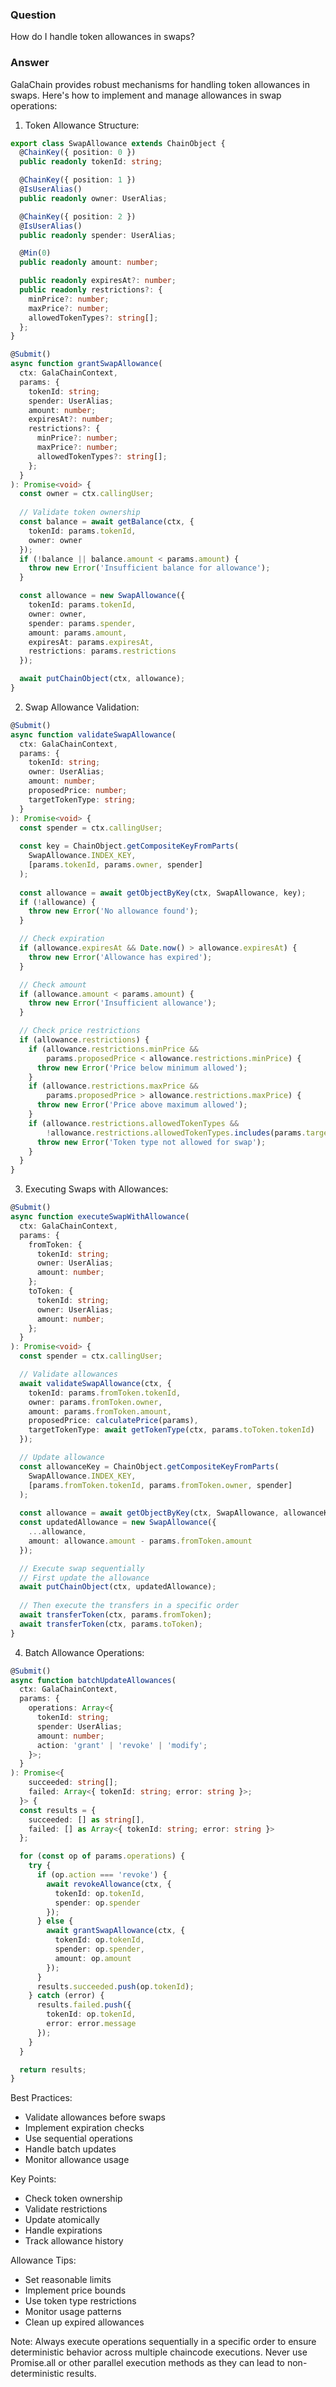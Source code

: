 ### Question


How do I handle token allowances in swaps?


### Answer


GalaChain provides robust mechanisms for handling token allowances in swaps. Here's how to implement and manage allowances in swap operations:

1. Token Allowance Structure:
```typescript
export class SwapAllowance extends ChainObject {
  @ChainKey({ position: 0 })
  public readonly tokenId: string;

  @ChainKey({ position: 1 })
  @IsUserAlias()
  public readonly owner: UserAlias;

  @ChainKey({ position: 2 })
  @IsUserAlias()
  public readonly spender: UserAlias;

  @Min(0)
  public readonly amount: number;

  public readonly expiresAt?: number;
  public readonly restrictions?: {
    minPrice?: number;
    maxPrice?: number;
    allowedTokenTypes?: string[];
  };
}

@Submit()
async function grantSwapAllowance(
  ctx: GalaChainContext,
  params: {
    tokenId: string;
    spender: UserAlias;
    amount: number;
    expiresAt?: number;
    restrictions?: {
      minPrice?: number;
      maxPrice?: number;
      allowedTokenTypes?: string[];
    };
  }
): Promise<void> {
  const owner = ctx.callingUser;
  
  // Validate token ownership
  const balance = await getBalance(ctx, {
    tokenId: params.tokenId,
    owner: owner
  });
  if (!balance || balance.amount < params.amount) {
    throw new Error('Insufficient balance for allowance');
  }

  const allowance = new SwapAllowance({
    tokenId: params.tokenId,
    owner: owner,
    spender: params.spender,
    amount: params.amount,
    expiresAt: params.expiresAt,
    restrictions: params.restrictions
  });

  await putChainObject(ctx, allowance);
}
```

2. Swap Allowance Validation:
```typescript
@Submit()
async function validateSwapAllowance(
  ctx: GalaChainContext,
  params: {
    tokenId: string;
    owner: UserAlias;
    amount: number;
    proposedPrice: number;
    targetTokenType: string;
  }
): Promise<void> {
  const spender = ctx.callingUser;
  
  const key = ChainObject.getCompositeKeyFromParts(
    SwapAllowance.INDEX_KEY,
    [params.tokenId, params.owner, spender]
  );
  
  const allowance = await getObjectByKey(ctx, SwapAllowance, key);
  if (!allowance) {
    throw new Error('No allowance found');
  }

  // Check expiration
  if (allowance.expiresAt && Date.now() > allowance.expiresAt) {
    throw new Error('Allowance has expired');
  }

  // Check amount
  if (allowance.amount < params.amount) {
    throw new Error('Insufficient allowance');
  }

  // Check price restrictions
  if (allowance.restrictions) {
    if (allowance.restrictions.minPrice && 
        params.proposedPrice < allowance.restrictions.minPrice) {
      throw new Error('Price below minimum allowed');
    }
    if (allowance.restrictions.maxPrice && 
        params.proposedPrice > allowance.restrictions.maxPrice) {
      throw new Error('Price above maximum allowed');
    }
    if (allowance.restrictions.allowedTokenTypes &&
        !allowance.restrictions.allowedTokenTypes.includes(params.targetTokenType)) {
      throw new Error('Token type not allowed for swap');
    }
  }
}
```

3. Executing Swaps with Allowances:
```typescript
@Submit()
async function executeSwapWithAllowance(
  ctx: GalaChainContext,
  params: {
    fromToken: {
      tokenId: string;
      owner: UserAlias;
      amount: number;
    };
    toToken: {
      tokenId: string;
      owner: UserAlias;
      amount: number;
    };
  }
): Promise<void> {
  const spender = ctx.callingUser;

  // Validate allowances
  await validateSwapAllowance(ctx, {
    tokenId: params.fromToken.tokenId,
    owner: params.fromToken.owner,
    amount: params.fromToken.amount,
    proposedPrice: calculatePrice(params),
    targetTokenType: await getTokenType(ctx, params.toToken.tokenId)
  });

  // Update allowance
  const allowanceKey = ChainObject.getCompositeKeyFromParts(
    SwapAllowance.INDEX_KEY,
    [params.fromToken.tokenId, params.fromToken.owner, spender]
  );
  
  const allowance = await getObjectByKey(ctx, SwapAllowance, allowanceKey);
  const updatedAllowance = new SwapAllowance({
    ...allowance,
    amount: allowance.amount - params.fromToken.amount
  });

  // Execute swap sequentially
  // First update the allowance
  await putChainObject(ctx, updatedAllowance);
  
  // Then execute the transfers in a specific order
  await transferToken(ctx, params.fromToken);
  await transferToken(ctx, params.toToken);
}
```

4. Batch Allowance Operations:
```typescript
@Submit()
async function batchUpdateAllowances(
  ctx: GalaChainContext,
  params: {
    operations: Array<{
      tokenId: string;
      spender: UserAlias;
      amount: number;
      action: 'grant' | 'revoke' | 'modify';
    }>;
  }
): Promise<{
    succeeded: string[];
    failed: Array<{ tokenId: string; error: string }>;
  }> {
  const results = {
    succeeded: [] as string[],
    failed: [] as Array<{ tokenId: string; error: string }>
  };

  for (const op of params.operations) {
    try {
      if (op.action === 'revoke') {
        await revokeAllowance(ctx, {
          tokenId: op.tokenId,
          spender: op.spender
        });
      } else {
        await grantSwapAllowance(ctx, {
          tokenId: op.tokenId,
          spender: op.spender,
          amount: op.amount
        });
      }
      results.succeeded.push(op.tokenId);
    } catch (error) {
      results.failed.push({
        tokenId: op.tokenId,
        error: error.message
      });
    }
  }

  return results;
}
```

Best Practices:
- Validate allowances before swaps
- Implement expiration checks
- Use sequential operations
- Handle batch updates
- Monitor allowance usage

Key Points:
- Check token ownership
- Validate restrictions
- Update atomically
- Handle expirations
- Track allowance history

Allowance Tips:
- Set reasonable limits
- Implement price bounds
- Use token type restrictions
- Monitor usage patterns
- Clean up expired allowances

Note: Always execute operations sequentially in a specific order to ensure deterministic behavior across multiple chaincode executions. Never use Promise.all or other parallel execution methods as they can lead to non-deterministic results.